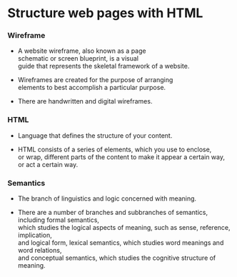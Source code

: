# Structure web pages with HTML

### Wireframe

* A website wireframe, also known as a page <br>
  schematic or screen blueprint, is a visual<br>
  guide that represents the skeletal framework of a website.

* Wireframes are created for the purpose of arranging <br>
  elements to best accomplish a particular purpose. <br>

* There are handwritten and digital wireframes.

### HTML 

* Language that defines the structure of your content.
  
* HTML consists of a series of elements, which you use to enclose, <br>
  or wrap, different parts of the content to make it appear a certain way, <br>
  or act a certain way.

### Semantics

* The branch of linguistics and logic concerned with meaning.

* There are a number of branches and subbranches of semantics, including formal semantics, <br>
  which studies the logical aspects of meaning, such as sense, reference, implication, <br>
  and logical form, lexical semantics, which studies word meanings and word relations, <br>
  and conceptual semantics, which studies the cognitive structure of meaning.
  